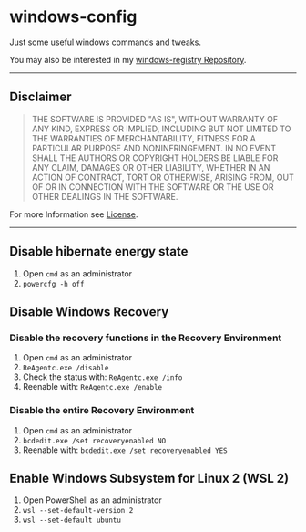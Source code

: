 # windows-config
Just some useful windows commands and tweaks.

You may also be interested in my [windows-registry Repository](https://github.com/EnnoxHD/windows-registry).

---

## Disclaimer
>THE SOFTWARE IS PROVIDED "AS IS", WITHOUT WARRANTY OF ANY KIND, EXPRESS OR
IMPLIED, INCLUDING BUT NOT LIMITED TO THE WARRANTIES OF MERCHANTABILITY,
FITNESS FOR A PARTICULAR PURPOSE AND NONINFRINGEMENT. IN NO EVENT SHALL THE
AUTHORS OR COPYRIGHT HOLDERS BE LIABLE FOR ANY CLAIM, DAMAGES OR OTHER
LIABILITY, WHETHER IN AN ACTION OF CONTRACT, TORT OR OTHERWISE, ARISING FROM,
OUT OF OR IN CONNECTION WITH THE SOFTWARE OR THE USE OR OTHER DEALINGS IN THE
SOFTWARE.

For more Information see [License](./LICENSE).

---

## Disable hibernate energy state
1. Open `cmd` as an administrator
1. `powercfg -h off`

## Disable Windows Recovery

### Disable the recovery functions in the Recovery Environment
1. Open `cmd` as an administrator
1. `ReAgentc.exe /disable`
1. Check the status with: `ReAgentc.exe /info`
1. Reenable with: `ReAgentc.exe /enable`

### Disable the entire Recovery Environment
1. Open `cmd` as an administrator
1. `bcdedit.exe /set recoveryenabled NO`
1. Reenable with: `bcdedit.exe /set recoveryenabled YES`

## Enable Windows Subsystem for Linux 2 (WSL 2)
1. Open PowerShell as an administrator
1. `wsl --set-default-version 2`
1. `wsl --set-default ubuntu`
